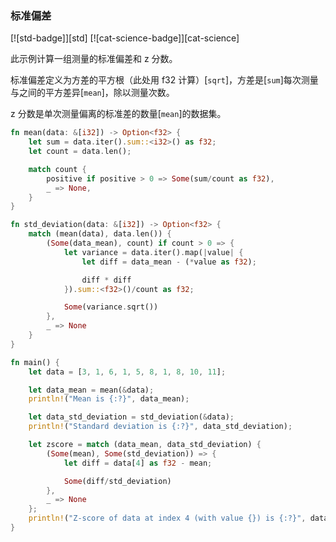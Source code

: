 ### 标准偏差

[![std-badge]][std] [![cat-science-badge]][cat-science]

此示例计算一组测量的标准偏差和 z 分数。

标准偏差定义为方差的平方根（此处用 f32 计算）[`sqrt`]，方差是[`sum`]每次测量与之间的平方差异[`mean`]，除以测量次数。

z 分数是单次测量偏离的标准差的数量[`mean`]的数据集。

```rust
fn mean(data: &[i32]) -> Option<f32> {
    let sum = data.iter().sum::<i32>() as f32;
    let count = data.len();

    match count {
        positive if positive > 0 => Some(sum/count as f32),
        _ => None,
    }
}

fn std_deviation(data: &[i32]) -> Option<f32> {
    match (mean(data), data.len()) {
        (Some(data_mean), count) if count > 0 => {
            let variance = data.iter().map(|value| {
                let diff = data_mean - (*value as f32);

                diff * diff
            }).sum::<f32>()/count as f32;

            Some(variance.sqrt())
        },
        _ => None
    }
}

fn main() {
    let data = [3, 1, 6, 1, 5, 8, 1, 8, 10, 11];

    let data_mean = mean(&data);
    println!("Mean is {:?}", data_mean);

    let data_std_deviation = std_deviation(&data);
    println!("Standard deviation is {:?}", data_std_deviation);

    let zscore = match (data_mean, data_std_deviation) {
        (Some(mean), Some(std_deviation)) => {
            let diff = data[4] as f32 - mean;

            Some(diff/std_deviation)
        },
        _ => None
    };
    println!("Z-score of data at index 4 (with value {}) is {:?}", data[4], zscore);
}
```

[sqrt]: https://doc.rust-lang.org/std/primitive.f32.html#method.sqrt
[sum]: https://doc.rust-lang.org/std/iter/trait.Iterator.html#method.sum
[mean]: science/mathematics/statistics/central-tendency.html
